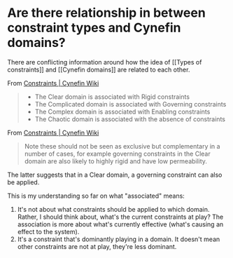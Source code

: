 # Are there relationship in between constraint types and Cynefin domains?
There are conflicting information around how the idea of [[Types of constraints]] and [[Cynefin domains]] are related to each other.

From [Constraints | Cynefin Wiki](https://cynefin.io/wiki/Constraints)
> * The Clear domain is associated with Rigid constraints
> * The Complicated domain is associated with Governing constraints
> * The Complex domain is associated with Enabling constraints
> * The Chaotic domain is associated with the absence of constraints

From [Constraints | Cynefin Wiki](https://cynefin.io/wiki/Constraints)
> Note these should not be seen as exclusive but complementary in a number of cases, for example governing constraints in the Clear domain are also likely to highly rigid and have low permeability.

The latter suggests that in a Clear domain, a governing constraint can also be applied.

This is my understanding so far on what "associated" means:
1. It's not about what constraints should be applied to which domain. Rather, I should think about, what's the current constraints at play? The association is more about what's currently effective (what's causing an effect to the system).
2. It's a constraint that's dominantly playing in a domain. It doesn't mean other constraints are not at play, they're less dominant.

<!-- #evergreen -->

<!-- {BearID:7489A676-BDFB-40CA-AA07-6B12D72D287D} -->
